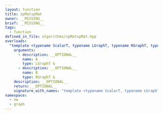 ```yaml
---
layout: function
title: spMatspMat
owner: __MISSING__
brief: __MISSING__
tags:
  - function
defined_in_file: algorithms/spMatspMat.hpp
overloads:
  "template <typename ScalarT, typename LGraphT, typename RGraphT, typename MapOpT, typename ReduceOpT>\nedge_list<directed, ScalarT> spMatspMat(LGraphT &, RGraphT &)":
    arguments:
      - description: __OPTIONAL__
        name: A
        type: LGraphT &
      - description: __OPTIONAL__
        name: B
        type: RGraphT &
    description: __OPTIONAL__
    return: __OPTIONAL__
    signature_with_names: "template <typename ScalarT, typename LGraphT, typename RGraphT, typename MapOpT, typename ReduceOpT>\nedge_list<directed, ScalarT> spMatspMat(LGraphT & A, RGraphT & B)"
namespace:
  - nw
  - graph
---
```

